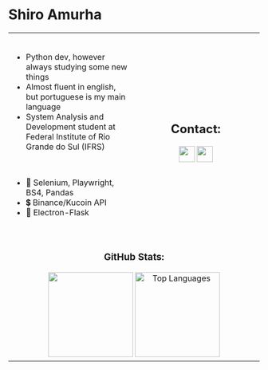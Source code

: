
<h1>Shiro Amurha</h1> 
<table>
    <tr><td rowspan="1">
        <div style= "float: left;">
            <ul>
                <br>
                <li> Python dev, however always studying some new things </li> 
                <li> Almost fluent in english, but portuguese is my main language </li> 
                <li> System Analysis and Development student at Federal Institute of Rio Grande do Sul (IFRS)</li> 
            </ul>
            <br>
            <ul>
                <li> 🐍 Selenium, Playwright, BS4, Pandas</li>
                <li> 💲 Binance/Kucoin API</li>
                <li> 🧪 Electron-Flask</li>
                <br>
            </ul> 
        </div> 
    </td>
    <td align="center">
        <h2>⠀⠀⠀⠀Contact:⠀⠀⠀⠀</h2>
        <a href="https://discord.com/users/281563886388379649" target="_blank" rel="noreferrer"><img src="https://raw.githubusercontent.com/danielcranney/readme-generator/main/public/icons/socials/discord.svg" width="32" height="32" /></a>
        <a href="https://www.linkedin.com/in/shiroamurha/" target="_blank" rel="noreferrer"><img  src="https://raw.githubusercontent.com/danielcranney/readme-generator/main/public/icons/socials/linkedin.svg" width="32" height="32" /></a>
    </td></tr>
    <tr>
        <td colspan="2" align="center">
            <div>
                <h3>GitHub Stats:</h3>
                <img  height="170"  src="https://github-readme-streak-stats.herokuapp.com/?user=shiroamurha&stroke=ffffff&background=171717&ring=3382ed&fire=3382ed&currStreakNum=ffffff&currStreakLabel=3382ed&sideNums=ffffff&sideLabels=ffffff&dates=ffffff&hide_border=true" />
                <img align="justify" height="170" src="https://github-readme-stats.vercel.app/api/top-langs/?username=shiroamurha&layout=compact&title_color=3382ed&text_color=ffffff&icon_color=3382ed&bg_color=171717&hide_border=true&locale=en&custom_title=Top%20%Languages" alt="Top Languages"/> 
            </div>
        </td>
    </tr>
  
</table>





 

